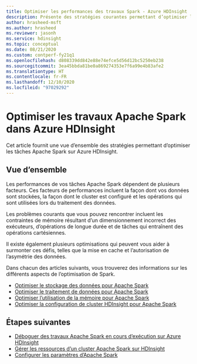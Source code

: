 ```yaml
---
title: Optimiser les performances des travaux Spark - Azure HDInsight
description: Présente des stratégies courantes permettant d’optimiser les performances des clusters Apache Spark dans Azure HDInsight.
author: hrasheed-msft
ms.author: hrasheed
ms.reviewer: jasonh
ms.service: hdinsight
ms.topic: conceptual
ms.date: 08/21/2020
ms.custom: contperf-fy21q1
ms.openlocfilehash: d808339dd842e88e74efce5d56d12bc5250eb238
ms.sourcegitcommit: 3ea45bbda81be0a869274353e7f6a99e4b83afe2
ms.translationtype: HT
ms.contentlocale: fr-FR
ms.lasthandoff: 12/10/2020
ms.locfileid: "97029292"
---
```

# <a name="optimize-apache-spark-jobs-in-hdinsight"></a>Optimiser les travaux Apache Spark dans Azure HDInsight

Cet article fournit une vue d’ensemble des stratégies permettant d’optimiser les tâches Apache Spark sur Azure HDInsight.

## <a name="overview"></a>Vue d’ensemble

Les performances de vos tâches Apache Spark dépendent de plusieurs facteurs. Ces facteurs de performances incluent la façon dont vos données sont stockées, la façon dont le cluster est configuré et les opérations qui sont utilisées lors du traitement des données.

Les problèmes courants que vous pouvez rencontrer incluent les contraintes de mémoire résultant d’un dimensionnement incorrect des exécuteurs, d’opérations de longue durée et de tâches qui entraînent des opérations cartésiennes.

Il existe également plusieurs optimisations qui peuvent vous aider à surmonter ces défis, telles que la mise en cache et l’autorisation de l’asymétrie des données.

Dans chacun des articles suivants, vous trouverez des informations sur les différents aspects de l’optimisation de Spark.

* [Optimiser le stockage des données pour Apache Spark](optimize-data-storage.md)
* [Optimiser le traitement de données pour Apache Spark](optimize-data-processing.md)
* [Optimiser l’utilisation de la mémoire pour Apache Spark](optimize-memory-usage.md)
* [Optimiser la configuration de cluster HDInsight pour Apache Spark](optimize-cluster-configuration.md)

## <a name="next-steps"></a>Étapes suivantes

* [Déboguer des travaux Apache Spark en cours d’exécution sur Azure HDInsight](apache-spark-job-debugging.md)
* [Gérer les ressources d’un cluster Apache Spark sur HDInsight](apache-spark-resource-manager.md)
* [Configurer les paramètres d’Apache Spark](apache-spark-settings.md)
